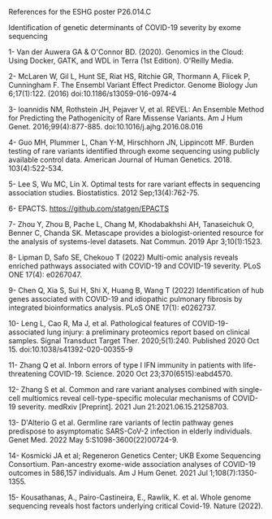 
References for the ESHG poster P26.014.C

Identification of genetic determinants of COVID-19 severity by exome sequencing

1- Van der Auwera GA & O'Connor BD. (2020). Genomics in the Cloud: Using Docker, GATK, and WDL in Terra (1st Edition). O'Reilly Media.

2- McLaren W, Gil L, Hunt SE, Riat HS, Ritchie GR, Thormann A, Flicek P, Cunningham F. The Ensembl Variant Effect Predictor. Genome Biology Jun 6;17(1):122. (2016) doi:10.1186/s13059-016-0974-4

3- Ioannidis NM, Rothstein JH, Pejaver V, et al. REVEL: An Ensemble Method for Predicting the Pathogenicity of Rare Missense Variants. Am J Hum Genet. 2016;99(4):877-885. doi:10.1016/j.ajhg.2016.08.016

4- Guo MH, Plummer L, Chan Y-M, Hirschhorn JN, Lippincott MF. Burden testing of rare variants identified through exome sequencing using publicly available control data. American Journal of Human Genetics. 2018. 103(4):522-534.

5- Lee S, Wu MC, Lin X. Optimal tests for rare variant effects in sequencing association studies. Biostatistics. 2012 Sep;13(4):762-75.

6- EPACTS. https://github.com/statgen/EPACTS

7- Zhou Y, Zhou B, Pache L, Chang M, Khodabakhshi AH, Tanaseichuk O, Benner C, Chanda SK. Metascape provides a biologist-oriented resource for the analysis of systems-level datasets. Nat Commun. 2019 Apr 3;10(1):1523.

8- Lipman D, Safo SE, Chekouo T (2022) Multi-omic analysis reveals enriched pathways associated with COVID-19 and COVID-19 severity. PLoS ONE 17(4): e0267047.

9- Chen Q, Xia S, Sui H, Shi X, Huang B, Wang T (2022) Identification of hub genes associated with COVID-19 and idiopathic pulmonary fibrosis by integrated bioinformatics analysis. PLoS ONE 17(1): e0262737.

10- Leng L, Cao R, Ma J, et al. Pathological features of COVID-19-associated lung injury: a preliminary proteomics report based on clinical samples. Signal Transduct Target Ther. 2020;5(1):240. Published 2020 Oct 15. doi:10.1038/s41392-020-00355-9

11- Zhang Q et al. Inborn errors of type I IFN immunity in patients with life-threatening COVID-19. Science. 2020 Oct 23;370(6515):eabd4570.

12- Zhang S et al. Common and rare variant analyses combined with single-cell multiomics reveal cell-type-specific molecular mechanisms of COVID-19 severity. medRxiv [Preprint]. 2021 Jun 21:2021.06.15.21258703.

13- D'Alterio G et al. Germline rare variants of lectin pathway genes predispose to asymptomatic SARS-CoV-2 infection in elderly individuals. Genet Med. 2022 May 5:S1098-3600(22)00724-9.

14- Kosmicki JA et al; Regeneron Genetics Center; UKB Exome Sequencing Consortium. Pan-ancestry exome-wide association analyses of COVID-19 outcomes in 586,157 individuals. Am J Hum Genet. 2021 Jul 1;108(7):1350-1355.

15- Kousathanas, A., Pairo-Castineira, E., Rawlik, K. et al. Whole genome sequencing reveals host factors underlying critical Covid-19. Nature (2022).
